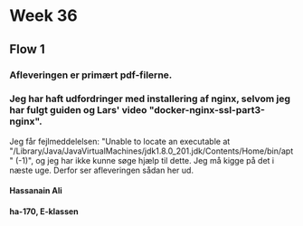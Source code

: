 # Week 36
## Flow 1
### Afleveringen er primært pdf-filerne.
### Jeg har haft udfordringer med installering af nginx, selvom jeg har fulgt guiden og Lars' video "docker-nginx-ssl-part3-nginx".
Jeg får fejlmeddelelsen:
"Unable to locate an executable at "/Library/Java/JavaVirtualMachines/jdk1.8.0_201.jdk/Contents/Home/bin/apt" (-1)", 
og jeg har ikke kunne søge hjælp til dette. Jeg må kigge på det i næste uge. Derfor ser afleveringen sådan her ud.

#### Hassanain Ali
#### ha-170, E-klassen
